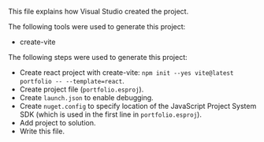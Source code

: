 This file explains how Visual Studio created the project.

The following tools were used to generate this project:
- create-vite

The following steps were used to generate this project:
- Create react project with create-vite: `npm init --yes vite@latest portfolio -- --template=react`.
- Create project file (`portfolio.esproj`).
- Create `launch.json` to enable debugging.
- Create `nuget.config` to specify location of the JavaScript Project System SDK (which is used in the first line in `portfolio.esproj`).
- Add project to solution.
- Write this file.
